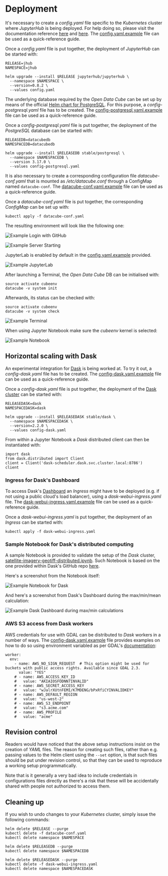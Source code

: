 # Deployment

It's necessary to create a *config.yaml* file specific to the *Kubernetes* cluster where *JupyterHub* is being deployed. For help doing so, please visit the documentation reference [here](https://zero-to-jupyterhub.readthedocs.io/en/latest/setup-jupyterhub.html) and [here](https://zero-to-jupyterhub.readthedocs.io/en/latest/reference.html#helm-chart-configuration-reference). The [config.yaml.example](../examples/configuration/config.yaml.example) file can be used as a quick-reference guide.

Once a *config.yaml* file is put together, the deployment of *JupyterHub* can be started with:

```
RELEASE=jhub
NAMESPACE=jhub

helm upgrade --install $RELEASE jupyterhub/jupyterhub \
  --namespace $NAMESPACE \
  --version=0.8.2 \
  --values config.yaml
```

The underlying database required by the *Open Data Cube* can be set up by means of the official [Helm chart for PostgreSQL](https://github.com/helm/charts/tree/master/stable/postgresql). For this purpose, a *config-postgresql.yaml* file has to be created. The [config-postgresql.yaml.example](../examples/configuration/config-postgresql.yaml.example) file can be used as a quick-reference guide.

Once a *config-postgresql.yaml* file is put together, the deployment of the *PostgreSQL* database can be started with:

```
RELEASEDB=datacubedb
NAMESPACEDB=datacubedb

helm upgrade --install $RELEASEDB stable/postgresql \
  --namespace $NAMESPACEDB \
  --version 3.17.0 \
  --values config-postgresql.yaml
```

It is also necessary to create a corresponding configuration file *datacube-conf.yaml* that is mounted as */etc/datacube.conf* through a ConfigMap named `datacube-conf`. The [datacube-conf.yaml.example](../examples/configuration/datacube-conf.yaml.example) file can be used as a quick-reference guide.

Once a *datacube-conf.yaml* file is put together, the corresponding *ConfigMap* can be set up with:

`kubectl apply -f datacube-conf.yaml`

The resulting environment will look like the following one:

![Example Login with GitHub](media/JupyterHub_GitHub_OAuth.png)

![Example Server Starting](media/JupyterHub_Server_Starting.png)

JupyterLab is enabled by default in the [config.yaml.example](../examples/configuration/config.yaml.example) provided.

![Example JupyterLab](media/JupyterHub_Lab_Launcher.png)

After launching a Terminal, the *Open Data Cube* DB can be initialised with:

```
source activate cubeenv
datacube -v system init
```

Afterwards, its status can be checked with:

```
source activate cubeenv
datacube -v system check
```

![Example Terminal](media/JupyterHub_Terminal.png)

When using Jupyter Notebook make sure the *cubeenv* kernel is selected:

![Example Notebook](media/JupyterHub_Notebook.png)

## Horizontal scaling with Dask

An experimental integration for [Dask](https://dask.org/) is being worked at. To try it out, a *config-dask.yaml* file has to be created. The [config-dask.yaml.example](../examples/configuration/config-dask.yaml.example) file can be used as a quick-reference guide.

Once a *config-dask.yaml* file is put together, the deployment of the [Dask cluster](https://github.com/helm/charts/tree/master/stable/dask) can be started with:

```
RELEASEDASK=dask
NAMESPACEDASK=dask

helm upgrade --install $RELEASEDASK stable/dask \
  --namespace $NAMESPACEDASK \
  --version=2.2.0 \
  --values config-dask.yaml
```

From within a Jupyter Notebook a *Dask* distributed client can then be instantiated with:

```
import dask
from dask.distributed import Client
client = Client('dask-scheduler.dask.svc.cluster.local:8786')
client
```

### Ingress for Dask's Dashboard

To access Dask's [Dashboard](http://docs.dask.org/en/latest/diagnostics-distributed.html#dashboard) an *Ingress* might have to be deployed (e.g. if not using a public cloud's load balancer), using a *dask-webui-ingress.yaml* file. The [dask-webui-ingress.yaml.example](../examples/configuration/dask-webui-ingress.yaml.example) file can be used as a quick-reference guide.

Once a *dask-webui-ingress.yaml* is put together, the deployment of an *Ingress* can be started with:

`kubectl apply -f dask-webui-ingress.yaml`

### Sample Notebook for Dask's distributed computing

A sample Notebook is provided to validate the setup of the *Dask* cluster, [satellite-imagery-geotiff-distributed.ipynb](../examples/notebooks/dask/satellite-imagery-geotiff-distributed.ipynb). Such Notebook is based on the one provided within Dask's GitHub repo [here](https://github.com/dask/dask-examples/blob/master/applications/satellite-imagery-geotiff.ipynb).

Here's a screenshot from the Notebook itself:

![Example Notebook for Dask](media/JupyterHub_Dask_Distributed_Notebook.png)

And here's a screenshot from Dask's Dashboard during the max/min/mean calculation:

![Example Dask Dashboard during max/min calculations](media/Dask_Dashboard_Progress_Max_Min_Median.png)

### AWS S3 access from Dask workers

AWS credentials for use with GDAL can be distributed to *Dask* workers in a number of ways. The [config-dask.yaml.example](../examples/configuration/config-dask.yaml.example) file provides examples on how to do so using environment variabled as per GDAL's [documentation](https://gdal.org/user/virtual_file_systems.html):

```
worker:
  env:
    - name: AWS_NO_SIGN_REQUEST  # This option might be used for buckets with public access rights. Available since GDAL 2.3.
      value: "YES"
    # - name: AWS_ACCESS_KEY_ID
    #   value: "AKIAIOSFODNN7INVALID"
    # - name: AWS_SECRET_ACCESS_KEY
    #   value: "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"
    # - name: AWS_DEFAULT_REGION
    #   value: "us-west-2"
    # - name: AWS_S3_ENDPOINT
    #   value: "s3.acme.com"
    # - name: AWS_PROFILE
    #   value: "acme"
```

## Revision control

Readers would have noticed that the above setup instructions insist on the creation of *YAML* files. The reason for creating such files, rather than e.g. passing values to the Helm client using the `--set` option, is that such files should be put under revision control, so that they can be used to reproduce a working setup programmatically.

Note that is it generally a very bad idea to include credentials in configurations files directly as there's a risk that these will be accidentally shared with people not authorized to access them.

## Cleaning up

If you wish to undo changes to your *Kubernetes* cluster, simply issue the following commands:

```
helm delete $RELEASE --purge
kubectl delete -f datacube-conf.yaml
kubectl delete namespace $NAMESPACE

helm delete $RELEASEDB --purge
kubectl delete namespace $NAMESPACEDB

helm delete $RELEASEDASK --purge
kubectl delete -f dask-webui-ingress.yaml
kubectl delete namespace $NAMESPACEDASK
```

